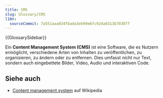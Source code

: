 ```yaml
---
title: CMS
slug: Glossary/CMS
l10n:
  sourceCommit: 7a551aaa034fbada3eb99e6fc924a0313b78307f
---
```


{{GlossarySidebar}}

Ein **Content Management System (CMS)** ist eine Software, die es Nutzern ermöglicht, verschiedene Arten von Inhalten zu veröffentlichen, zu organisieren, zu ändern oder zu entfernen. Dies umfasst nicht nur Text, sondern auch eingebettete Bilder, Video, Audio und interaktiven Code.

## Siehe auch

- [Content management system](https://en.wikipedia.org/wiki/Content_management_system) auf Wikipedia
